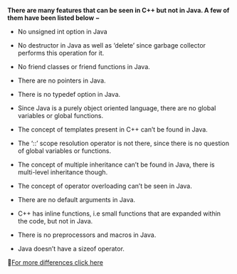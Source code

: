 **There are many features that can be seen in C++ but not in Java. A few of them have been listed below −**

- No unsigned int option in Java

- No destructor in Java as well as ‘delete’ since garbage collector performs this operation for it.

- No friend classes or friend functions in Java.

- There are no pointers in Java.

- There is no typedef option in Java.

- Since Java is a purely object oriented language, there are no global variables or global functions.

- The concept of templates present in C++ can’t be found in Java.

- The ‘::’ scope resolution operator is not there, since there is no question of global variables or functions.

- The concept of multiple inheritance can’t be found in Java, there is multi-level inheritance though.

- The concept of operator overloading can’t be seen in Java.

- There are no default arguments in Java.

- C++ has inline functions, i.e small functions that are expanded within the code, but not in Java.

- There is no preprocessors and macros in Java.

- Java doesn’t have a sizeof operator.

📍[For more differences click here](https://www.softwaretestinghelp.com/cpp-vs-java/)
